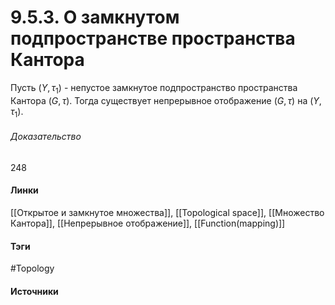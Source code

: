 # 9.5.3. О замкнутом подпространстве пространства Кантора
Пусть $(Y,\tau_{1})$ - непустое замкнутое подпространство пространства Кантора $(G,\tau)$. Тогда существует непрерывное отображение $(G,\tau)$ на $(Y,\tau_{1})$.

###### Доказательство
248
#### Линки
 [[Открытое и замкнутое множества]],
 [[Topological space]],
 [[Множество Кантора]],
 [[Непрерывное отображение]],
 [[Function(mapping)]]
#### Тэги
 #Topology 
#### Источники
